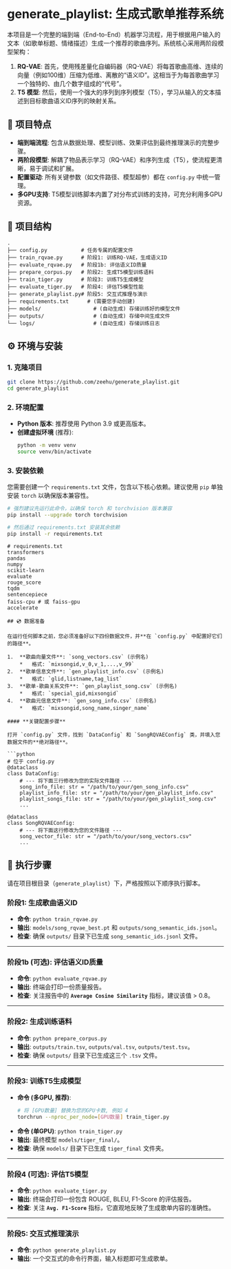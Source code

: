# generate_playlist: 生成式歌单推荐系统

本项目是一个完整的端到端（End-to-End）机器学习流程，用于根据用户输入的文本（如歌单标题、情绪描述）生成一个推荐的歌曲序列。系统核心采用两阶段模型架构：

1.  **RQ-VAE**: 首先，使用残差量化自编码器（RQ-VAE）将每首歌曲高维、连续的向量（例如100维）压缩为低维、离散的“语义ID”。这相当于为每首歌曲学习一个独特的、由几个数字组成的“代号”。
2.  **T5 模型**: 然后，使用一个强大的序列到序列模型（T5），学习从输入的文本描述到目标歌曲语义ID序列的映射关系。

## 🚀 项目特点

- **端到端流程**: 包含从数据处理、模型训练、效果评估到最终推理演示的完整步骤。
- **两阶段模型**: 解耦了物品表示学习（RQ-VAE）和序列生成（T5），使流程更清晰，易于调试和扩展。
- **配置驱动**: 所有关键参数（如文件路径、模型超参）都在 `config.py` 中统一管理。
- **多GPU支持**: T5模型训练脚本内置了对分布式训练的支持，可充分利用多GPU资源。

## 📁 项目结构

```
.
├── config.py           # 任务专属的配置文件
├── train_rqvae.py      # 阶段1: 训练RQ-VAE，生成语义ID
├── evaluate_rqvae.py   # 阶段1b: 评估语义ID质量
├── prepare_corpus.py   # 阶段2: 生成T5模型训练语料
├── train_tiger.py      # 阶段3: 训练T5生成模型
├── evaluate_tiger.py   # 阶段4: 评估T5模型性能
├── generate_playlist.py# 阶段5: 交互式推理与演示
├── requirements.txt      # (需要您手动创建)
├── models/                 # (自动生成) 存储训练好的模型文件
├── outputs/                # (自动生成) 存储中间生成文件
└── logs/                   # (自动生成) 存储训练日志
```

## ⚙️ 环境与安装

### 1. 克隆项目
```bash
git clone https://github.com/zeehu/generate_playlist.git
cd generate_playlist
```

### 2. 环境配置
- **Python 版本**: 推荐使用 Python 3.9 或更高版本。
- **创建虚拟环境** (推荐):
    ```bash
    python -m venv venv
    source venv/bin/activate
    ```

### 3. 安装依赖
您需要创建一个 `requirements.txt` 文件，包含以下核心依赖。建议使用 `pip` 单独安装 `torch` 以确保版本兼容性。

```bash
# 强烈建议先运行此命令，以确保 torch 和 torchvision 版本兼容
pip install --upgrade torch torchvision

# 然后通过 requirements.txt 安装其余依赖
pip install -r requirements.txt
```

```
# requirements.txt
transformers
pandas
numpy
scikit-learn
evaluate
rouge_score
tqdm
sentencepiece
faiss-cpu # 或 faiss-gpu
accelerate

## 💿 数据准备

在运行任何脚本之前，您必须准备好以下四份数据文件，并**在 `config.py` 中配置好它们的路径**。

1.  **歌曲向量文件**: `song_vectors.csv` (示例名)
    *   格式: `mixsongid,v_0,v_1,...,v_99`
2.  **歌单信息文件**: `gen_playlist_info.csv` (示例名)
    *   格式: `glid,listname,tag_list`
3.  **歌单-歌曲关系文件**: `gen_playlist_song.csv` (示例名)
    *   格式: `special_gid,mixsongid`
4.  **歌曲元信息文件**: `gen_song_info.csv` (示例名)
    *   格式: `mixsongid,song_name,singer_name`

#### **关键配置步骤**

打开 `config.py` 文件，找到 `DataConfig` 和 `SongRQVAEConfig` 类，并填入您数据文件的**绝对路径**。

```python
# 位于 config.py
@dataclass
class DataConfig:
    # --- 将下面三行修改为您的实际文件路径 ---
    song_info_file: str = "/path/to/your/gen_song_info.csv"
    playlist_info_file: str = "/path/to/your/gen_playlist_info.csv"
    playlist_songs_file: str = "/path/to/your/gen_playlist_song.csv"
    ...

@dataclass
class SongRQVAEConfig:
    # --- 将下面这行修改为您的文件路径 ---
    song_vector_file: str = "/path/to/your/song_vectors.csv"
    ...
```

## 🚀 执行步骤

请在项目根目录（`generate_playlist`）下，严格按照以下顺序执行脚本。

### **阶段1: 生成歌曲语义ID**

*   **命令**: `python train_rqvae.py`
*   **输出**: `models/song_rqvae_best.pt` 和 `outputs/song_semantic_ids.jsonl`。
*   **检查**: 确保 `outputs/` 目录下已生成 `song_semantic_ids.jsonl` 文件。

---

### **阶段1b (可选): 评估语义ID质量**

*   **命令**: `python evaluate_rqvae.py`
*   **输出**: 终端会打印一份质量报告。
*   **检查**: 关注报告中的 **`Average Cosine Similarity`** 指标，建议该值 > 0.8。

---

### **阶段2: 生成训练语料**

*   **命令**: `python prepare_corpus.py`
*   **输出**: `outputs/train.tsv`, `outputs/val.tsv`, `outputs/test.tsv`。
*   **检查**: 确保 `outputs/` 目录下已生成这三个 `.tsv` 文件。

---

### **阶段3: 训练T5生成模型**

*   **命令 (多GPU, 推荐)**:
    ```bash
    # 将 [GPU数量] 替换为您的GPU卡数, 例如 4
    torchrun --nproc_per_node=[GPU数量] train_tiger.py
    ```
*   **命令 (单GPU)**: `python train_tiger.py`
*   **输出**: 最终模型 `models/tiger_final/`。
*   **检查**: 确保 `models/` 目录下已生成 `tiger_final` 文件夹。

---

### **阶段4 (可选): 评估T5模型**

*   **命令**: `python evaluate_tiger.py`
*   **输出**: 终端会打印一份包含 ROUGE, BLEU, F1-Score 的评估报告。
*   **检查**: 关注 **`Avg. F1-Score`** 指标，它直观地反映了生成歌单内容的准确性。

---

### **阶段5: 交互式推理演示**

*   **命令**: `python generate_playlist.py`
*   **输出**: 一个交互式的命令行界面，输入标题即可生成歌单。
